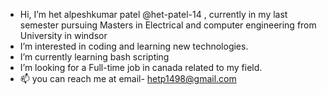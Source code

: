 -  Hi, I’m het alpeshkumar patel @het-patel-14 , currently in my last semester pursuing Masters in Electrical and computer engineering from University in windsor
-  I’m interested in coding and learning new technologies.
-  I’m currently learning bash scripting
-  I’m looking for a Full-time job in canada related to my field.
- 📫 you can reach me at email- hetp1498@gmail.com 

